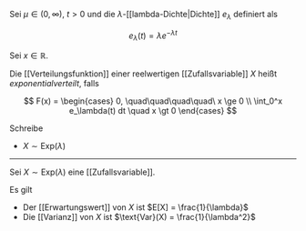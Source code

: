 Sei $\mu \in (0, \infty)$, $t \gt 0$ und die $\lambda$-[[lambda-Dichte|Dichte]] $e_\lambda$ definiert als

$$
	e_\lambda(t) = \lambda e^{-\lambda t}
$$

Sei $x \in \mathbb{R}$.

Die [[Verteilungsfunktion]] einer reelwertigen [[Zufallsvariable]] $X$ heißt *exponentialverteilt*, falls

$$
	F(x) = \begin{cases}
		0, \quad\quad\quad\quad\ x \ge 0 \\
		\int_0^x e_\lambda(t) dt \quad x \gt 0
	\end{cases}
$$

Schreibe
- $X \sim \text{Exp}(\lambda)$

---

Sei $X \sim \text{Exp}(\lambda)$ eine [[Zufallsvariable]].

Es gilt
- Der [[Erwartungswert]] von $X$ ist $E[X] = \frac{1}{\lambda}$
- Die [[Varianz]] von $X$ ist $\text{Var}(X) = \frac{1}{\lambda^2}$